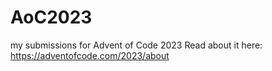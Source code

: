 # AoC2023
my submissions for
Advent of Code 2023
Read about it here: https://adventofcode.com/2023/about
